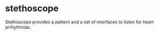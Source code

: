 # stethoscope
Stethoscope provides a pattern and a set of interfaces to listen for heart arrhythmias. 
